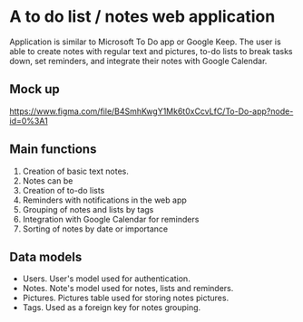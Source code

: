 # A to do list / notes web application
Application is similar to Microsoft To Do app or Google Keep. The user is able to create notes with regular text and pictures, to-do lists to break tasks down, set reminders, and integrate their notes with Google Calendar.
## Mock up
https://www.figma.com/file/B4SmhKwgY1Mk6t0xCcvLfC/To-Do-app?node-id=0%3A1
## Main functions
1. Creation of basic text notes.
2. Notes can be 
3. Creation of to-do lists
4. Reminders with notifications in the web app
5. Grouping of notes and lists by tags
6. Integration with Google Calendar for reminders
7. Sorting of notes by date or importance

## Data models
- Users. User's model used for authentication.
- Notes. Note's model used for notes, lists and reminders.
- Pictures. Pictures table used for storing notes pictures.
- Tags. Used as a foreign key for notes grouping.
